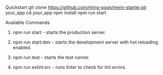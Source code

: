 Quickstart
git clone https://github.com/ming-soon/mern-starter.git your_app
cd your_app
npm install
npm run start

Available Commands
1. npm run start - starts the production server.

2. npm run start:dev - starts the development server with hot reloading enabled.

3. npm run test - starts the test runner.

4. npm run eslint:src - runs linter to check for lint errors.
